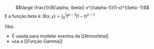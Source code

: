 $$\large \frac{1}{B(\alpha, \beta)} x^{(\alpha-1)}(1-x)^{\beta -1}$$ E a função beta é:
$\displaystyle B(x,y) = \int_0^1 t^{x-1}(1-t)^{y-1}$ 

Obs:
- É usada para modelar eventos da [[Atmosfeta]]
- usa a [[Função Gamma]]